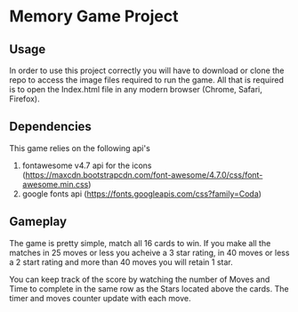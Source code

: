 # Memory Game Project

## Usage
In order to use this project correctly you will have to download or clone the repo to access the image files required to run the game.  All that is required is to open the Index.html file in any modern browser (Chrome, Safari, Firefox).

## Dependencies
This game relies on the following api's
1) fontawesome v4.7 api for the icons (https://maxcdn.bootstrapcdn.com/font-awesome/4.7.0/css/font-awesome.min.css)
2) google fonts api (https://fonts.googleapis.com/css?family=Coda)

## Gameplay
The game is pretty simple, match all 16 cards to win.  If you make all the matches in 25 moves or less you acheive a 3 star rating, in 40 moves or less a 2 start rating and more than 40 moves you will retain 1 star.

You can keep track of the score by watching the number of Moves and Time to complete in the same row as the Stars located above the cards.  The timer and moves counter update with each move.


